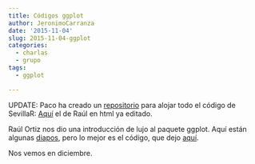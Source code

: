 ```yaml
---
title: Códigos ggplot
author: JeronimoCarranza
date: '2015-11-04'
slug: 2015-11-04-ggplot
categories: 
  - charlas
  - grupo
tags:
  - ggplot

---
```


UPDATE: Paco ha creado un [repositorio](https://github.com/SevillaR) para alojar todo el código de SevillaR: [Aquí](http://sevillar.github.io/meetings/2015-11-04_ggplot/index.html) el de Raúl en html ya editado.

Raúl Ortiz nos dio una introducción de lujo al paquete ggplot. Aquí están algunas [diapos](/posts/2015-11-04-ggplot/para-muy-principiantes-portada-rsevilla.pdf), pero lo mejor es el código, que dejo [aquí](https://gist.github.com/ibartomeus/ec049ab8ba6fadd9ff1d).

Nos vemos en diciembre.
